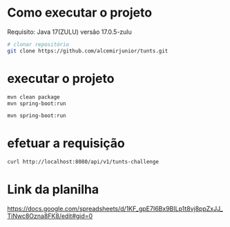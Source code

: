 # Como executar o projeto

Requisito: Java 17(ZULU) versão 17.0.5-zulu

```bash
# clonar repositório
git clone https://github.com/alcemirjunior/tunts.git
```
# executar o projeto
```bash
mvn clean package
mvn spring-boot:run
```
```bash
mvn spring-boot:run
```

# efetuar a requisição
```bash
curl http://localhost:8080/api/v1/tunts-challenge
```

# Link da planilha
https://docs.google.com/spreadsheets/d/1KF_gpE7I6Bx9BILp1t8vj8ppZxJJ_TiNwc8Ozna8FK8/edit#gid=0
